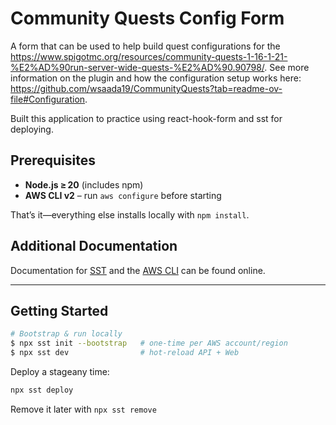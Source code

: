 # **Community Quests Config Form**

A form that can be used to help build quest configurations for the https://www.spigotmc.org/resources/community-quests-1-16-1-21-%E2%AD%90run-server-wide-quests-%E2%AD%90.90798/. See more information on the plugin and how the configuration setup works here: https://github.com/wsaada19/CommunityQuests?tab=readme-ov-file#Configuration.

Built this application to practice using react-hook-form and sst for deploying.

## Prerequisites

- **Node.js ≥ 20** (includes npm)
- **AWS CLI v2** – run `aws configure` before starting

That’s it—everything else installs locally with `npm install`.

## Additional Documentation

Documentation for [SST](https://sst.dev/) and the [AWS CLI](https://docs.aws.amazon.com/cli/latest/userguide/) can be found online.

---

## Getting Started

```bash
# Bootstrap & run locally
$ npx sst init --bootstrap   # one‑time per AWS account/region
$ npx sst dev                # hot‑reload API + Web
```

Deploy a stageany time:

```bash
npx sst deploy
```

Remove it later with `npx sst remove`

